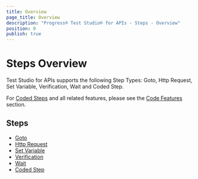 ```yaml
---
title: Overview
page_title: Overview
description: "Progress® Test Studio® for APIs - Steps - Overview"
position: 0
publish: true
---
```


# Steps Overview

Test Studio for APIs supports the following Step Types: Goto, Http Request, Set Variable, Verification, Wait and Coded Step.

For [Coded Steps](../code-features/coded-steps) and all related features, please see the [Code Features](../code-features/overview) section.

## Steps

* <a href="/features/steps/goto">Goto</a>
* <a href="/features/steps/http-request">Http Request</a>
* <a href="/features/steps/set-variable">Set Variable</a>
* <a href="/features/steps/verification">Verification</a>
* <a href="/features/steps/wait">Wait</a>
* <a href="../code-features/coded-steps">Coded Step</a>

